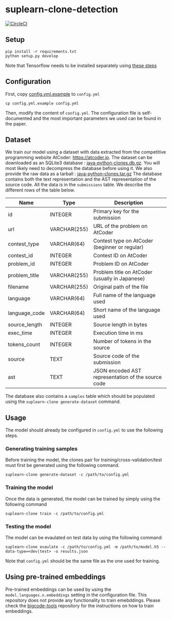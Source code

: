 # suplearn-clone-detection

[![CircleCI](https://circleci.com/gh/tuvistavie/suplearn-clone-detection.svg?style=svg&circle-token=738ac3f3e6453f2beef09c2bf1a2e72d2a959ee0)](https://circleci.com/gh/tuvistavie/suplearn-clone-detection)

## Setup

```
pip install -r requirements.txt
python setup.py develop
```

Note that Tensorflow needs to be installed separately using [these steps][tensorflow-install]

## Configuration

First, copy [config.yml.example](./config.yml.example) to `config.yml`

```
cp config.yml.example config.yml
```

Then, modify the content of `config.yml`. The configuration file is
self-documented and the most important parameters we used can be found in the paper.

## Dataset

We train our model using a dataset with data extracted from the competitive programming website AtCoder: https://atcoder.jp.
The dataset can be downloaded as an SQLite3 database : [java-python-clones.db.gz][cross-language-clones-db].
You will most likely need to decompress the database before using it.
We also provide the raw data as a tarball : [java-python-clones.tar.gz][cross-language-clones-tar]
The database contains both the text representation and the AST representation
of the source code. All the data is in the `submissions` table. We describe
the different rows of the table below.

Name | Type | Description
-----|------|------------
id | INTEGER | Primary key for the submission
url | VARCHAR(255) | URL of the problem on AtCoder
contest_type | VARCHAR(64) | Contest type on AtCoder (beginner or regular)
contest_id | INTEGER | Contest ID on AtCoder
problem_id | INTEGER | Problem ID on AtCoder
problem_title | VARCHAR(255) | Problem title on AtCoder (usually in Japanese)
filename | VARCHAR(255) | Original path of the file
language | VARCHAR(64) | Full name of the language used
language_code | VARCHAR(64) | Short name of the language used
source_length | INTEGER | Source length in bytes
exec_time | INTEGER | Execution time in ms
tokens_count | INTEGER | Number of tokens in the source
source | TEXT | Source code of the submission
ast | TEXT | JSON encoded AST representation of the source code

The database also contains a `samples` table which should be populated
using the `suplearn-clone generate-dataset` command.

## Usage

The model should already be configured in `config.yml` to use the following steps.

### Generating training samples

Before training the model, the clones pair for training/cross-validation/test must first be generated using the following command.

```
suplearn-clone generate-dataset -c /path/to/config.yml
```

### Training the model

Once the data is generated, the model can be trained
by simply using the following command

```
suplearn-clone train -c /path/to/config.yml
```

### Testing the model

The model can be evaulated on test data by using the following command:

```
suplearn-clone evaulate -c /path/to/config.yml -m /path/to/model.h5 --data-type=<dev|test> -o results.json 
```

Note that `config.yml` should be the same file as the one used for training.

## Using pre-trained embeddings

Pre-trained embeddings can be used by using the `model.languages.n.embeddings`
setting in the configuration file.
This repository does not provide any functionality to train emebddings.
Please check the [bigcode-tools][bigcode-tools] repository for the instructions
on how to train embeddings.


[tensorflow-install]: https://www.tensorflow.org/install
[cross-language-clones-db]: https://static.perez.sh/uploads/2019/cross-language-clone-detection/java-python-clones.db.gz
[cross-language-clones-tar]: https://static.perez.sh/uploads/2019/cross-language-clone-detection/java-python-clones.tar.gz
[bigcode-tools]: https://github.com/danhper/bigcode-tools
